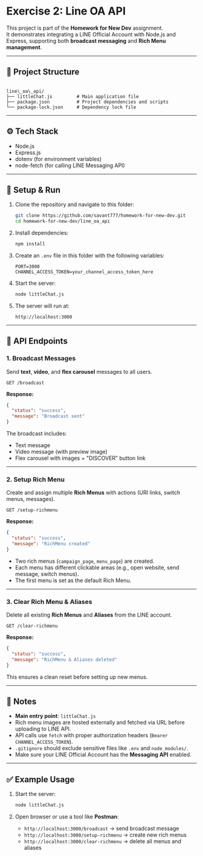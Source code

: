 # Exercise 2: Line OA API

This project is part of the **Homework for New Dev** assignment.  
It demonstrates integrating a LINE Official Account with Node.js and Express, supporting both **broadcast messaging** and **Rich Menu management**.

---

## 📂 Project Structure
```

line\_oa\_api/
├── littleChat.js         # Main application file
├── package.json          # Project dependencies and scripts
└── package-lock.json     # Dependency lock file

````

---

## ⚙️ Tech Stack
- Node.js
- Express.js
- dotenv (for environment variables)
- node-fetch (for calling LINE Messaging API)

---

## 🚀 Setup & Run

1. Clone the repository and navigate to this folder:
   ```bash
   git clone https://github.com/savant777/homework-for-new-dev.git
   cd homework-for-new-dev/line_oa_api
   ```

2. Install dependencies:

   ```bash
   npm install
   ```

3. Create an `.env` file in this folder with the following variables:

   ```
   PORT=3000
   CHANNEL_ACCESS_TOKEN=your_channel_access_token_here
   ```

4. Start the server:

   ```bash
   node littleChat.js
   ```

5. The server will run at:

   ```
   http://localhost:3000
   ```

---

## 🔗 API Endpoints

### 1. Broadcast Messages

Send **text**, **video**, and **flex carousel** messages to all users.

```
GET /broadcast
```

**Response:**

```json
{
  "status": "success",
  "message": "Broadcast sent"
}
```

The broadcast includes:

* Text message
* Video message (with preview image)
* Flex carousel with images + "DISCOVER" button link

---

### 2. Setup Rich Menu

Create and assign multiple **Rich Menus** with actions (URI links, switch menus, messages).

```
GET /setup-richmenu
```

**Response:**

```json
{
  "status": "success",
  "message": "RichMenu created"
}
```

* Two rich menus (`campaign_page`, `menu_page`) are created.
* Each menu has different clickable areas (e.g., open website, send message, switch menus).
* The first menu is set as the default Rich Menu.

---

### 3. Clear Rich Menu & Aliases

Delete all existing **Rich Menus** and **Aliases** from the LINE account.

```
GET /clear-richmenu
```

**Response:**

```json
{
  "status": "success",
  "message": "RichMenu & Aliases deleted"
}
```

This ensures a clean reset before setting up new menus.

---

## 📝 Notes

* **Main entry point**: `littleChat.js`
* Rich menu images are hosted externally and fetched via URL before uploading to LINE API.
* API calls use `fetch` with proper authorization headers (`Bearer CHANNEL_ACCESS_TOKEN`).
* `.gitignore` should exclude sensitive files like `.env` and `node_modules/`.
* Make sure your LINE Official Account has the **Messaging API** enabled.

---

## ✅ Example Usage

1. Start the server:

   ```bash
   node littleChat.js
   ```
2. Open browser or use a tool like **Postman**:

   * `http://localhost:3000/broadcast` → send broadcast message
   * `http://localhost:3000/setup-richmenu` → create new rich menus
   * `http://localhost:3000/clear-richmenu` → delete all menus and aliases
